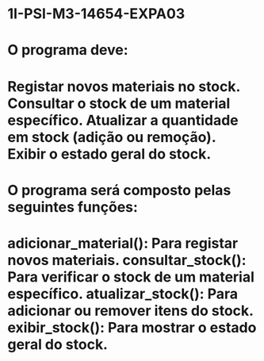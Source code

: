 # 1I-PSI-M3-14654-EXPA03

<h1>O programa deve:<h1>
Registar novos materiais no stock.
Consultar o stock de um material específico.
Atualizar a quantidade em stock (adição ou remoção).
Exibir o estado geral do stock.

<h1>O programa será composto pelas seguintes funções:<h1>
adicionar_material(): Para registar novos materiais.
consultar_stock(): Para verificar o stock de um material específico.
atualizar_stock(): Para adicionar ou remover itens do stock.
exibir_stock(): Para mostrar o estado geral do stock.

